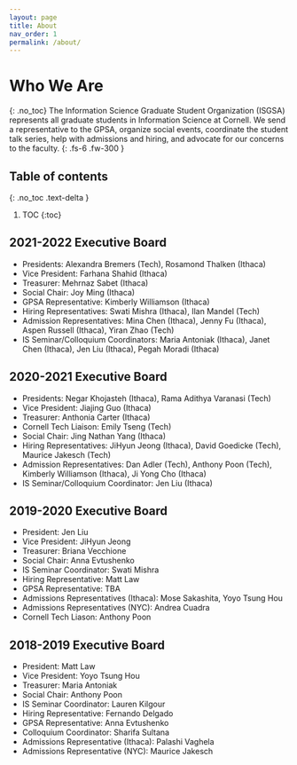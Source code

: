 ```yaml
---
layout: page
title: About
nav_order: 1
permalink: /about/
---
```


# Who We Are
{: .no_toc}
The Information Science Graduate Student Organization (ISGSA) represents all graduate students in Information Science at Cornell. We send a representative to the GPSA, organize social events, coordinate the student talk series, help with admissions and hiring, and advocate for our concerns to the faculty. 
{: .fs-6 .fw-300 }


## Table of contents
{: .no_toc .text-delta }

1. TOC
{:toc}

## 2021-2022 Executive Board
* Presidents: Alexandra Bremers (Tech), Rosamond Thalken (Ithaca)
* Vice President: Farhana Shahid (Ithaca)
* Treasurer: Mehrnaz Sabet (Ithaca) 
* Social Chair: Joy Ming (Ithaca) 
* GPSA Representative: Kimberly Williamson (Ithaca)
* Hiring Representatives: Swati Mishra (Ithaca), Ilan Mandel (Tech)
* Admission Representatives:  Mina Chen (Ithaca), Jenny Fu (Ithaca), Aspen Russell (Ithaca), Yiran Zhao (Tech)
* IS Seminar/Colloquium Coordinators: Maria Antoniak (Ithaca), Janet Chen (Ithaca), Jen Liu (Ithaca), Pegah Moradi (Ithaca)

## 2020-2021 Executive Board
* Presidents: Negar Khojasteh (Ithaca), Rama Adithya Varanasi (Tech)
* Vice President: Jiajing Guo (Ithaca)
* Treasurer: Anthonia Carter (Ithaca) 
* Cornell Tech Liaison: Emily Tseng (Tech)
* Social Chair: Jing Nathan Yang (Ithaca) 
* Hiring Representatives: JiHyun Jeong (Ithaca), David Goedicke (Tech), Maurice Jakesch (Tech)
* Admission Representatives: Dan Adler (Tech), Anthony Poon (Tech), Kimberly Williamson (Ithaca), Ji Yong Cho (Ithaca) 
* IS Seminar/Colloquium Coordinator: Jen Liu (Ithaca)

## 2019-2020 Executive Board

* President: Jen Liu
* Vice President: JiHyun Jeong
* Treasurer: Briana Vecchione
* Social Chair: Anna Evtushenko
* IS Seminar Coordinator: Swati Mishra
* Hiring Representative: Matt Law
* GPSA Representative: TBA
* Admissions Representatives (Ithaca): Mose Sakashita, Yoyo Tsung Hou
* Admissions Representatives (NYC): Andrea Cuadra
* Cornell Tech Liason: Anthony Poon

## 2018-2019 Executive Board

* President: Matt Law
* Vice President: Yoyo Tsung Hou 
* Treasurer: Maria Antoniak
* Social Chair: Anthony Poon
* IS Seminar Coordinator: Lauren Kilgour
* Hiring Representative: Fernando Delgado
* GPSA Representative: Anna Evtushenko
* Colloquium Coordinator: Sharifa Sultana
* Admissions Representative (Ithaca): Palashi Vaghela
* Admissions Representative (NYC): Maurice Jakesch
